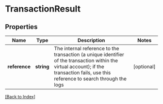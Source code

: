 # TransactionResult

## Properties

Name | Type | Description | Notes
------------ | ------------- | ------------- | -------------
**reference** | **string** | The internal reference to the transaction (a unique identifier of the transaction within the virtual account); if the transaction fails, use this reference to search through the logs | [optional]

[[Back to Index]](../index.md)
